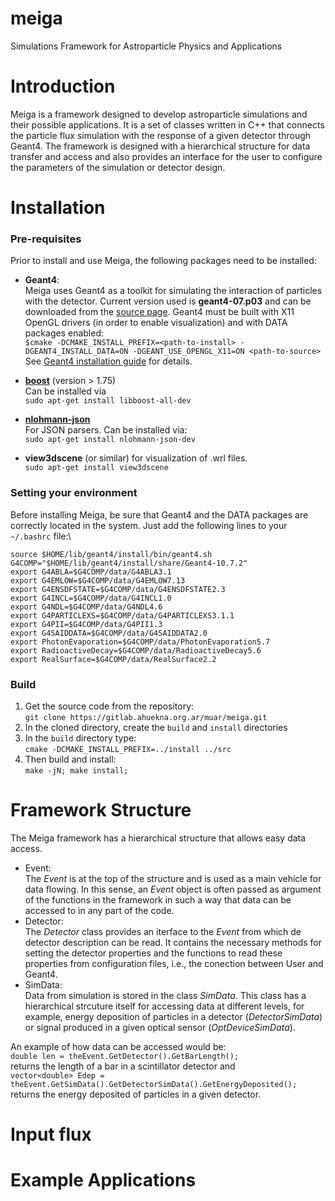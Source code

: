 # meiga
Simulations Framework for Astroparticle Physics and Applications

# Introduction
Meiga is a framework designed to develop astroparticle simulations and their possible applications. It is a set of classes written in C++ that connects the particle flux simulation with the response of a given detector through Geant4. The framework is designed with a hierarchical structure for data transfer and access and also provides an interface for the user to configure the parameters of the simulation or detector design.

# Installation

### Pre-requisites
Prior to install and use Meiga, the following packages need to be installed:

- **Geant4**:\
  Meiga uses Geant4 as a toolkit for simulating the interaction of particles with the detector. Current version used is **geant4-07.p03** and can be downloaded from the [source page](https://geant4.web.cern.ch/support/download_archive). Geant4 must be built with X11 OpenGL drivers (in order to enable visualization) and with DATA packages enabled: \
  `$cmake -DCMAKE_INSTALL_PREFIX=<path-to-install> -DGEANT4_INSTALL_DATA=ON -DGEANT_USE_OPENGL_X11=ON <path-to-source>`\
  See [Geant4 installation guide](https://geant4-userdoc.web.cern.ch/UsersGuides/InstallationGuide/html/) for details.

- **[boost](https://www.boost.org/)** (version > 1.75)\
  Can be installed via\
  `sudo apt-get install libboost-all-dev`

- **[nlohmann-json](https://github.com/nlohmann/json.git)** \
  For JSON parsers. Can be installed via:\
  `sudo apt-get install nlohmann-json-dev`
- **view3dscene** (or similar) for visualization of .wrl files.\
  `sudo apt-get install view3dscene`

### Setting your environment
Before installing Meiga, be sure that Geant4 and the DATA packages are correctly located in the system. Just add the following lines to your `~/.bashrc` file:\

`source $HOME/lib/geant4/install/bin/geant4.sh`\
`G4COMP="$HOME/lib/geant4/install/share/Geant4-10.7.2"`\
`export G4ABLA=$G4COMP/data/G4ABLA3.1`\
`export G4EMLOW=$G4COMP/data/G4EMLOW7.13`\
`export G4ENSDFSTATE=$G4COMP/data/G4ENSDFSTATE2.3`\
`export G4INCL=$G4COMP/data/G4INCL1.0`\
`export G4NDL=$G4COMP/data/G4NDL4.6`\
`export G4PARTICLEXS=$G4COMP/data/G4PARTICLEXS3.1.1`\
`export G4PII=$G4COMP/data/G4PII1.3`\
`export G4SAIDDATA=$G4COMP/data/G4SAIDDATA2.0`\
`export PhotonEvaporation=$G4COMP/data/PhotonEvaporation5.7`\
`export RadioactiveDecay=$G4COMP/data/RadioactiveDecay5.6`\
`export RealSurface=$G4COMP/data/RealSurface2.2`

### Build

1. Get the source code from the repository:\
`git clone https://gitlab.ahuekna.org.ar/muar/meiga.git` 
2. In the cloned directory, create the `build` and `install` directories
3. In the `build` directory type:\
`cmake -DCMAKE_INSTALL_PREFIX=../install ../src`
4. Then build and install:\
`make -jN; make install;`

# Framework Structure

The Meiga framework has a hierarchical structure that allows easy data access. 


- Event:\
The _Event_ is at the top of the structure and is used as a main vehicle for data flowing. In this sense, an _Event_ object is often passed as argument of the functions in the framework in such a way that data can be accessed to in any part of the code.
- Detector:\
The _Detector_ class provides an iterface to the _Event_ from which de detector description can be read. It contains the necessary methods for setting the detector properties and the functions to read these properties from configuration files, i.e., the conection between User and Geant4.
- SimData:\
Data from simulation is stored in the class _SimData_. This class has a hierarchical strcuture itself  for accessing data at different levels, for example, energy deposition of particles in a detector (_DetectorSimData_) or signal produced in a given optical sensor (_OptDeviceSimData_).

An example of how data can be accessed would be:\
`double len = theEvent.GetDetector().GetBarLength();`\
returns the length of a bar in a scintillator detector and\
`vector<double> Edep = theEvent.GetSimData().GetDetectorSimData().GetEnergyDeposited();`\
returns the energy deposited of particles in a given detector.

# Input flux

# Example Applications
